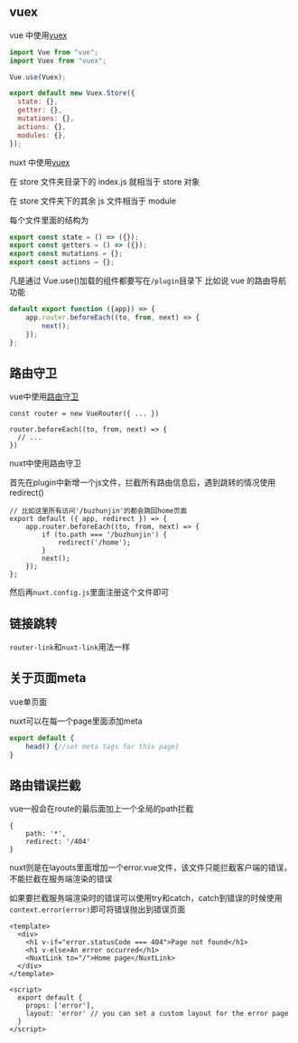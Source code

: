 ## vuex

vue 中使用[vuex](https://vuex.vuejs.org/zh/)

```javascript
import Vue from "vue";
import Vuex from "vuex";

Vue.use(Vuex);

export default new Vuex.Store({
  state: {},
  getter: {},
  mutations: {},
  actions: {},
  modules: {},
});
```

nuxt 中使用[vuex](https://zh.nuxtjs.org/guide/vuex-store)

在 store 文件夹目录下的 index.js 就相当于 store 对象

在 store 文件夹下的其余 js 文件相当于 module

每个文件里面的结构为

```javascript
export const state = () => ({});
export const getters = () => ({});
export const mutations = {};
export const actions = {};
```

凡是通过 Vue.use()加载的组件都要写在`/plugin`目录下 比如说 vue 的路由导航功能

```javascript
default export function ({app}) => {
    app.router.beforeEach((to, from, next) => {
        next();
    });
};
```

## 路由守卫

vue中使用[路由守卫](https://router.vuejs.org/zh/guide/advanced/navigation-guards.html#导航守卫)

```
const router = new VueRouter({ ... })

router.beforeEach((to, from, next) => {
  // ...
})
```

nuxt中使用路由守卫

首先在plugin中新增一个js文件，拦截所有路由信息后，遇到跳转的情况使用redirect()

```
// 比如这里所有访问'/buzhunjin'的都会跳回home页面
export default ({ app, redirect }) => {
    app.router.beforeEach((to, from, next) => {
        if (to.path === '/buzhunjin') {
            redirect('/home');
        }
        next();
    });
};

```

然后再`nuxt.config.js`里面注册这个文件即可

## 链接跳转

`router-link`和`nuxt-link`用法一样

## 关于页面meta

vue单页面

nuxt可以在每一个page里面添加meta

```js
export default {
    head() {//set meta tags for this page}
}
```

## 路由错误拦截

vue一般会在route的最后面加上一个全局的path拦截

```
{
	path: '*',
	redirect: '/404'
}
```

nuxt则是在layouts里面增加一个error.vue文件，该文件只能拦截客户端的错误，不能拦截在服务端渲染的错误

如果要拦截服务端渲染时的错误可以使用try和catch，catch到错误的时候使用`context.error(error)`即可将错误抛出到错误页面

```
<template>
  <div>
    <h1 v-if="error.statusCode === 404">Page not found</h1>
    <h1 v-else>An error occurred</h1>
    <NuxtLink to="/">Home page</NuxtLink>
  </div>
</template>

<script>
  export default {
    props: ['error'],
    layout: 'error' // you can set a custom layout for the error page
  }
</script>
```